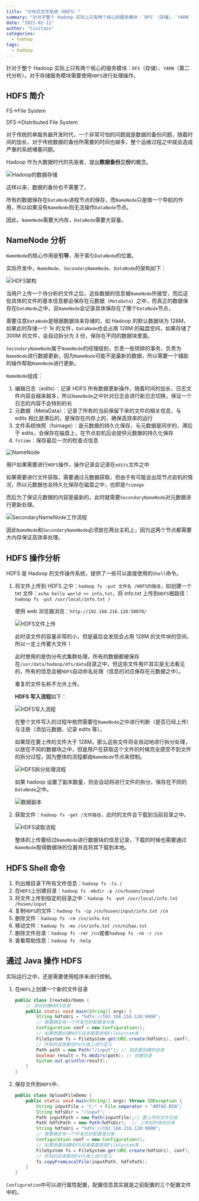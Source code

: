 ```yaml
---
title: "分布式文件系统（HDFS）"
summary: "针对于整个 Hadoop 实际上只有两个核心的服务模块：`DFS`（存储）、`YARN`（第二代分析）。对于存储服务模块需要使用`HDFS`进行处理操作"
date: "2021-02-11"
author: "Civitasv"
categories:
  - hadoop
tags:
  - hadoop
---
```


针对于整个 Hadoop 实际上只有两个核心的服务模块：`DFS`（存储）、`YARN`（第二代分析）。对于存储服务模块需要使用`HDFS`进行处理操作。

## HDFS 简介

FS->File System

DFS->Distributed File System

对于传统的单服务器开发时代，一个非常可怕的问题就是数据的备份问题，随着时间的加长，对于传统数据的备份所需要的时间也越多，整个运维过程之中就会造成严重的系统堵塞问题。

Hadoop 作为大数据时代的先驱者，提出**数据备份三份**的概念。

![Hadoop的数据存储](/img/in-post/hadoop/Hadoop的数据存储.png)

这样以来，数据的备份也不需要了。

所有的数据保存在`DataNode`进程节点的保存，而`NameNode`只是做一个导航的作用，所以如果没有`NameNode`则无法操作`DataNode`节点。

因此，`NameNode`需要大内存，`DataNode`需要大容量。

## NameNode 分析

`NameNode`的核心作用是**引导**，用于索引`DataNode`的位置。

实际开发中，`NameNode`、`SecondaryNameNode`、`DataNode`的架构如下：

![HDFS架构](/img/in-post/hadoop/HDFS架构.png)

当用户上传一个待分析的文件之后，这些数据的信息被`NameNode`所接受，而后这些具体的文件的基本信息都会保存在元数据（`MetaData`）之中，而真正的数据保存在`DataNode`之中，且`NameNode`会记录具体保存在了哪个`DataNode`节点，

需要注意`DataNode`是根据数据块来存储的，如 Hadoop 的默认数据块为 128M，如果此时存储一个 1k 的文件，`DataNode`也会占用 128M 的磁盘空间，如果存储了 300M 的文件，会自动拆分为 3 份，保存在不同的数据块里面。

`SecondaryNameNode`属于`NameNode`的经理级别，负责一些琐碎的事务，负责为`NameNode`进行数据更新，因为`NameNode`可能不是最新的数据，所以需要一个辅助的操作帮助`NameNode`进行更新。

`NameNode`组成：

1. 编辑日志（edits）：记录 HDFS 所有数据更新操作，随着时间的加长，日志文件内容会越来越多，所以`NameNode`之中针对日志会进行新日志切换，保证一个日志的内容不会特别的长
2. 元数据（MetaData）：记录了所有的当前保留下来的文件的相关信息，与 edits 相比是滞后的，是保存在内存上的，确保高效率的运行
3. 文件系统快照（fsimage）：是元数据的持久化保存，与元数据是同步的，滞后于 edits，会保存在磁盘上，在节点宕机后会提供元数据的持久化保存
4. `fstime`：保存最后一次的检查点信息

![NameNode](/img/in-post/hadoop/NameNode.png)

用户如果需要进行`HDFS`操作，操作记录会记录在`edits`文件之中

如果需要进行文件获取，需要通过元数据获取，但由于有可能会出现节点宕机的情况，所以元数据也会持久化保存在磁盘之中，也即是`fsimage`

而后为了保证元数据的内容是最新的，此时就需要`SecondaryNameNode`对元数据进行更新处理。

![SecondaryNameNode工作流程](/img/in-post/hadoop/SecondaryNameNode工作流程.png)

因此`NameNode`和`SecondaryNameNode`必须放在两台主机上，因为这两个节点都需要大内存保证高效率处理。

## HDFS 操作分析

HDFS 是 Hadoop 的文件操作系统，提供了一些可以直接使用的`Shell`命令。

1. 将文件上传到 HDFS 之中：`hadoop fs -put 文件名 /HDFS的路径`，如创建一个 txt 文件：`echo hello world >> info,txt`，将 info.txt 上传到`HDFS`根路径：`hadoop fs -put /usr/local/info.txt /`

   使用 web 浏览器浏览：`http://192.168.216.128:50070/`

   ![HDFS文件上传](/img/in-post/hadoop/HDFS文件上传.png)

   此时该文件的容量非常的小，但是最后会发现会占用 128M 的文件块的空间，所以一定上传要大文件！

   此时使用的是伪分布式集群处理，所有的数据都被保存在`/usr/data/hadoop/dfs/data`目录之中，但这些文件用户其实是无法看见的，所有的信息会被`HDFS`自动命名处理（信息的对应保存在元数据之中）。

   重复的文件名称不允许上传。

   **HDFS 写入流程**如下：

   ![HDFS写入流程](/img/in-post/hadoop/HDFS写入流程.png)

   在整个文件写入的过程中依然需要在`NameNode`之中进行判断（是否已经上传）与注册（添加元数据、记录 edits 等）。

   如果现在要上传的文件大于 128M，那么这些文件将会自动地进行拆分处理，以放在不同的数据块之中，但是用户在获取这个文件的时候完全感受不到文件的拆分过程，因为整体的流程都由`NameNode`节点来控制。

   ![HDFS拆分处理流程](/img/in-post/hadoop/HDFS处理流程.png)

   如果 hadoop 设置了副本数量，则会自动将进行文件的拆分，保存在不同的`DataNode`之中。

   ![数据副本](/img/in-post/hadoop/数据副本.png)

2. 获取文件：`hadoop fs -get /文件路径`，此时的文件会下载到当前目录之中。

   ![HDFS读取流程](/img/in-post/hadoop/HDFS读取流程.png)

   整体的上传要经过`NameNode`进行数据块的信息记录，下载的时候也需要通过`NameNode`取得数据块的位置并且将其下载到本地。

## HDFS Shell 命令

1. 列出根目录下所有文件信息：`hadoop fs -ls /`
2. 在`HDFS`上创建目录：`hadoop fs -mkdir -p /cn/husen/input`
3. 将文件上传到指定的目录之中：`hadoop fs -put /usr/local/info.txt /husen/input`
4. 复制`HDFS`的文件：`hadoop fs -cp /cn/husen/input/info.txt /cn`
5. 删除文件：`hadoop fs -rm /cn/info.txt`
6. 移动文件：`hadoop fs -mv /cn/info.txt /cn/nihao.txt`
7. 删除文件目录：`hadoop fs -rmr /cn`或者`hadoop fs -rm -r /cn`
8. 查看帮助信息：`hadoop fs -help`

## 通过 Java 操作 HDFS

实际运行之中，还是需要使用程序来进行控制。

1. 在`HDFS`上创建一个新的文件目录

   ```java
   public class CreateDirDemo {
       // 测试创建HDFS目录
       public static void main(String[] args) {
           String hdfsUri = "hdfs://192.168.216.128:9000";
           // 需要确定有一个开发包的配置类对象
           Configuration conf = new Configuration();
           // 如果想要创建HDFS目录需要使用FileSystem类
           FileSystem fs = FileSystem.get(URI.create(hdfsUri), conf);
           // 所有的目录都在Path类上进行定义
           Path path = new Path("/input"); // 指定要创建的目录
           boolean result = fs.mkdirs(path); // 创建目录
           System.out.println(result);
       }
   }
   ```

2. 保存文件到`HDFS`中、

   ```java
   public class UploadFileDemo {
       public static void main(String[] args) throws IOException {
           String inputFile = "C:" + File.separator + "AMTAG.BIN";
           String hdfsDir = "/input";
           Path inputPath = new Path(inputFile);// 要上传的文件包装
           Path hdfsPath = new Path(hdfsDir);  // 上传后的保存目录
           String hdfsUri = "hdfs://192.168.216.128:9000";
           // 需要确定有一个开发包的配置类对象
           Configuration conf = new Configuration();
           // 如果想要创建HDFS目录需要使用FileSystem类
           FileSystem fs = FileSystem.get(URI.create(hdfsUri), conf);
           // 所有的目录都在Path类上进行定义
           fs.copyFromLocalFile(inputPath, hdfsPath);
       }
   }
   ```

`Configuration`中可以进行属性配置，配置信息其实就是之前配置的三个配置文件中的。
